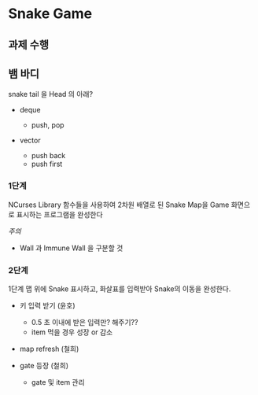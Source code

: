 # Snake Game

## 과제 수행


## 뱀 바디
snake tail 을 Head 의 아래?
- deque
    - push, pop

- vector 
    - push back 
    - push first




### 1단계
NCurses Library 함수들을 사용하여 2차원 배열로 된 Snake Map을 Game 화면으로 표시하는 프로그램을 완성한다

*주의*
- Wall 과 Immune Wall 을 구분할 것


### 2단계
1단계 맵 위에 Snake 표시하고, 화살표를 입력받아 Snake의 이동을 완성한다.



- 키 입력 받기 (윤호)
    - 0.5 초 이내에 받은 입력만? 해주기??
    - item 먹을 경우 성장 or 감소

- map refresh (철희)
- gate 등장 (철희)
    - gate 및 item 관리
